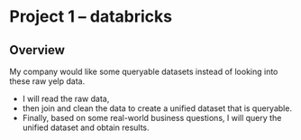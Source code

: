 # Project 1 – databricks

## Overview
 
 My company would like some queryable datasets instead of looking into these raw yelp data.

 - I will read the raw data,
 - then join and clean the data to create a unified dataset that is queryable.
 - Finally, based on some real-world business questions, I will query the unified dataset and obtain results.
